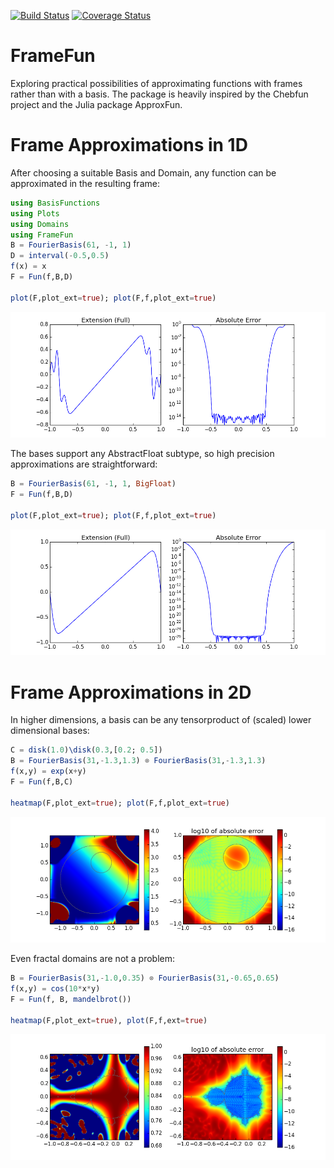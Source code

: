 [![Build Status](https://travis-ci.org/daanhb/FrameFun.jl.svg?branch=master)](https://travis-ci.org/daanhb/FrameFun.jl)
[![Coverage Status](https://coveralls.io/repos/github/daanhb/FrameFun.jl/badge.svg)](https://coveralls.io/github/daanhb/FrameFun.jl)

FrameFun
========

Exploring practical possibilities of approximating functions with frames rather than with a basis. The package is heavily inspired by the Chebfun project and the Julia package ApproxFun.

# Frame Approximations in 1D

After choosing a suitable Basis and Domain, any function can be approximated in the resulting frame:
```julia
using BasisFunctions
using Plots
using Domains
using FrameFun
B = FourierBasis(61, -1, 1)
D = interval(-0.5,0.5)
f(x) = x
F = Fun(f,B,D)

plot(F,plot_ext=true); plot(F,f,plot_ext=true)
```

![](images/lowprecision.png)

The bases support any AbstractFloat subtype, so high precision approximations are straightforward:

```julia
B = FourierBasis(61, -1, 1, BigFloat)
F = Fun(f,B,D)

plot(F,plot_ext=true); plot(F,f,plot_ext=true)
```

![](images/highprecision.png)

# Frame Approximations in 2D

In higher dimensions, a basis can be any tensorproduct of (scaled) lower dimensional bases:
```julia
C = disk(1.0)\disk(0.3,[0.2; 0.5])
B = FourierBasis(31,-1.3,1.3) ⊗ FourierBasis(31,-1.3,1.3)
f(x,y) = exp(x+y)
F = Fun(f,B,C)

heatmap(F,plot_ext=true); plot(F,f,plot_ext=true)
```

![](images/deathstar.png)

Even fractal domains are not a problem:

```julia
B = FourierBasis(31,-1.0,0.35) ⊗ FourierBasis(31,-0.65,0.65)
f(x,y) = cos(10*x*y)
F = Fun(f, B, mandelbrot())

heatmap(F,plot_ext=true), plot(F,f,ext=true)
```

![](images/mandelbrot.png)

